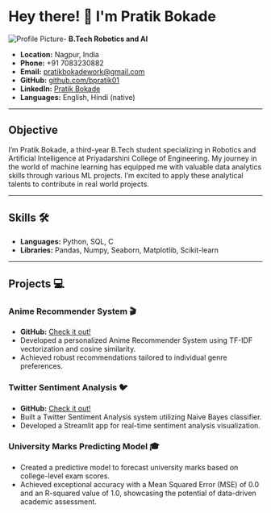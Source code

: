 
# Hey there! 👋 I'm Pratik Bokade

![Profile Picture](Profile_pic.jpg)- **B.Tech Robotics and AI**
- **Location:** Nagpur, India
- **Phone:** +91 7083230882
- **Email:** pratikbokadework@gmail.com
- **GitHub:** [github.com/bpratik01](https://github.com/bpratik01)
- **LinkedIn:** [Pratik Bokade](http://www.linkedin.com/in/pratik-bokade-b15466230)
- **Languages:** English, Hindi (native)

---
## Objective
I’m Pratik Bokade, a third-year B.Tech student specializing in Robotics and Artificial Intelligence at Priyadarshini College of Engineering. My journey in the world of machine learning has equipped me with valuable data analytics skills through various ML projects. I’m excited to apply these analytical talents to contribute in real world projects.

---

## Skills 🛠️

- **Languages:** Python, SQL, C
- **Libraries:** Pandas, Numpy, Seaborn, Matplotlib, Scikit-learn

---

## Projects 💻

### Anime Recommender System 🎬
- **GitHub:** [Check it out!](https://github.com/bpratik01/Anime-Recommender-System)
- Developed a personalized Anime Recommender System using TF-IDF vectorization and cosine similarity.
- Achieved robust recommendations tailored to individual genre preferences.

### Twitter Sentiment Analysis 🐦
- **GitHub:** [Check it out!](https://github.com/bpratik01/Twitter-Sentiment-Analysis)
- Built a Twitter Sentiment Analysis system utilizing Naive Bayes classifier.
- Developed a Streamlit app for real-time sentiment analysis visualization.

### University Marks Predicting Model 🎓
- Created a predictive model to forecast university marks based on college-level exam scores.
- Achieved exceptional accuracy with a Mean Squared Error (MSE) of 0.0 and an R-squared value of 1.0, showcasing the potential of data-driven academic assessment.
